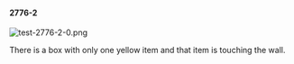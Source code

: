 #### 2776-2
![test-2776-2-0.png](https://github.com/lil-lab/nlvr/raw/master/nlvr/test/images/4/test-2776-2-0.png "test-2776-2-0.png")

There is a box with only one yellow item and that item is touching the wall.